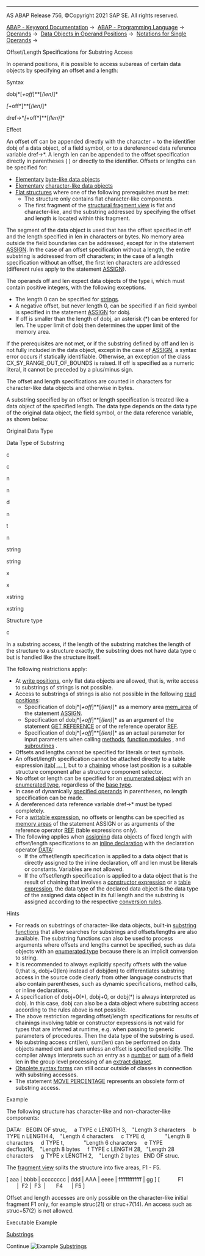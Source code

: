   

* * *

AS ABAP Release 756, ©Copyright 2021 SAP SE. All rights reserved.

[ABAP - Keyword Documentation](https://help.sap.com/doc/abapdocu_756_index_htm/7.56/en-US/abenabap.htm) →  [ABAP - Programming Language](https://help.sap.com/doc/abapdocu_756_index_htm/7.56/en-US/abenabap_reference.htm) →  [Operands](https://help.sap.com/doc/abapdocu_756_index_htm/7.56/en-US/abenoperands.htm) →  [Data Objects in Operand Positions](https://help.sap.com/doc/abapdocu_756_index_htm/7.56/en-US/abenoperands_data_objects.htm) →  [Notations for Single Operands](https://help.sap.com/doc/abapdocu_756_index_htm/7.56/en-US/abenoperands_names.htm) → 

Offset/Length Specifications for Substring Access

In operand positions, it is possible to access subareas of certain data objects by specifying an offset and a length:

Syntax

dobj*\[*+off*\]**\[*(len)*\]*

<fs>*\[*+off*\]**\[*(len)*\]*

dref->\**\[*+off*\]**\[*(len)*\]*

Effect

An offset off can be appended directly with the character + to the identifier dobj of a data object, <fs> of a field symbol, or to a dereferenced data reference variable dref->\*. A length len can be appended to the offset specification directly in parentheses ( ) or directly to the identifier. Offsets or lengths can be specified for:

-   [Elementary](https://help.sap.com/doc/abapdocu_756_index_htm/7.56/en-US/abenelementary_data_object_glosry.htm "Glossary Entry") [byte-like data objects](https://help.sap.com/doc/abapdocu_756_index_htm/7.56/en-US/abenbyte_like_data_object_glosry.htm "Glossary Entry")
-   [Elementary](https://help.sap.com/doc/abapdocu_756_index_htm/7.56/en-US/abenelementary_data_object_glosry.htm "Glossary Entry") [character-like data objects](https://help.sap.com/doc/abapdocu_756_index_htm/7.56/en-US/abencharlike_data_object_glosry.htm "Glossary Entry")
-   [Flat structures](https://help.sap.com/doc/abapdocu_756_index_htm/7.56/en-US/abenflat_structure_glosry.htm "Glossary Entry") where one of the following prerequisites must be met:
    -   The structure only contains flat character-like components.
    -   The first fragment of the [structural fragment view](https://help.sap.com/doc/abapdocu_756_index_htm/7.56/en-US/abenunicode_fragment_view_glosry.htm "Glossary Entry") is flat and character-like, and the substring addressed by specifying the offset and length is located within this fragment.

The segment of the data object is used that has the offset specified in off and the length specified in len in characters or bytes. No memory area outside the field boundaries can be addressed, except for in the statement [ASSIGN](https://help.sap.com/doc/abapdocu_756_index_htm/7.56/en-US/abapassign.htm). In the case of an offset specification without a length, the entire substring is addressed from off characters; in the case of a length specification without an offset, the first len characters are addressed (different rules apply to the statement [ASSIGN](https://help.sap.com/doc/abapdocu_756_index_htm/7.56/en-US/abapassign.htm)).

The operands off and len expect data objects of the type i, which must contain positive integers, with the following exceptions.

-   The length 0 can be specified for [strings](https://help.sap.com/doc/abapdocu_756_index_htm/7.56/en-US/abenstring_glosry.htm "Glossary Entry").
-   A negative offset, but never length 0, can be specified if an <fs> field symbol is specified in the statement [ASSIGN](https://help.sap.com/doc/abapdocu_756_index_htm/7.56/en-US/abapassign_mem_area_static_dobj.htm) for dobj.
-   If off is smaller than the length of dobj, an asterisk (\*) can be entered for len. The upper limit of dobj then determines the upper limit of the memory area.

If the prerequisites are not met, or if the substring defined by off and len is not fully included in the data object, except in the case of [ASSIGN](https://help.sap.com/doc/abapdocu_756_index_htm/7.56/en-US/abapassign.htm), a syntax error occurs if statically identifiable. Otherwise, an exception of the class CX\_SY\_RANGE\_OUT\_OF\_BOUNDS is raised. If off is specified as a numeric literal, it cannot be preceded by a plus/minus sign.

The offset and length specifications are counted in characters for character-like data objects and otherwise in bytes.

A substring specified by an offset or length specification is treated like a data object of the specified length. The data type depends on the data type of the original data object, the field symbol, or the data reference variable, as shown below:

Original Data Type

Data Type of Substring

c

c

n

n

d

n

t

n

string

string

x

x

xstring

xstring

Structure type

c

In a substring access, if the length of the substring matches the length of the structure to a structure exactly, the substring does not have data type c but is handled like the structure itself.

The following restrictions apply:

-   At [write positions](https://help.sap.com/doc/abapdocu_756_index_htm/7.56/en-US/abenwrite_position_glosry.htm "Glossary Entry"), only flat data objects are allowed, that is, write access to substrings of strings is not possible.
-   Access to substrings of strings is also not possible in the following [read positions](https://help.sap.com/doc/abapdocu_756_index_htm/7.56/en-US/abenread_position_glosry.htm "Glossary Entry"):
    -   Specification of dobj*\[*+off*\]**\[*(len)*\]* as a memory area [mem\_area](https://help.sap.com/doc/abapdocu_756_index_htm/7.56/en-US/abapassign_mem_area_static_dobj.htm) of the statement [ASSIGN](https://help.sap.com/doc/abapdocu_756_index_htm/7.56/en-US/abapassign.htm).
    -   Specification of dobj*\[*+off*\]**\[*(len)*\]* as an argument of the statement [GET REFERENCE](https://help.sap.com/doc/abapdocu_756_index_htm/7.56/en-US/abapget_reference.htm) or of the reference operator [REF](https://help.sap.com/doc/abapdocu_756_index_htm/7.56/en-US/abenconstructor_expression_ref.htm).
    -   Specification of dobj*\[*+off*\]**\[*(len)*\]* as an actual parameter for input parameters when calling [methods](https://help.sap.com/doc/abapdocu_756_index_htm/7.56/en-US/abenmethod_calls.htm), [function modules](https://help.sap.com/doc/abapdocu_756_index_htm/7.56/en-US/abapcall_function.htm) , and [subroutines](https://help.sap.com/doc/abapdocu_756_index_htm/7.56/en-US/abapperform.htm) .
-   Offsets and lengths cannot be specified for literals or text symbols.
-   An offset/length specification cannot be attached directly to a table expression [itab\[ ... \]](https://help.sap.com/doc/abapdocu_756_index_htm/7.56/en-US/abentable_expressions.htm), but to a [chaining](https://help.sap.com/doc/abapdocu_756_index_htm/7.56/en-US/abentable_exp_chaining.htm) whose last position is a suitable structure component after a structure component selector.
-   No offset or length can be specified for an [enumerated object](https://help.sap.com/doc/abapdocu_756_index_htm/7.56/en-US/abenenumerated_object_glosry.htm "Glossary Entry") with an [enumerated type](https://help.sap.com/doc/abapdocu_756_index_htm/7.56/en-US/abenenumerated_type_glosry.htm "Glossary Entry"), regardless of the [base type](https://help.sap.com/doc/abapdocu_756_index_htm/7.56/en-US/abenbase_type_glosry.htm "Glossary Entry").
-   In case of dynamically [specified operands](https://help.sap.com/doc/abapdocu_756_index_htm/7.56/en-US/abenoperands_specifying.htm) in parentheses, no length specification can be made.
-   A dereferenced data reference variable dref->\* must be typed completely.
-   For a [writable expression](https://help.sap.com/doc/abapdocu_756_index_htm/7.56/en-US/abenwritable_expression_glosry.htm "Glossary Entry"), no offsets or lengths can be specified as [memory areas](https://help.sap.com/doc/abapdocu_756_index_htm/7.56/en-US/abapassign_mem_area_writable_exp.htm) of the statement ASSIGN or as arguments of the reference operator [REF](https://help.sap.com/doc/abapdocu_756_index_htm/7.56/en-US/abenconstructor_expression_ref.htm) (table expressions only).
-   The following applies when [assigning](https://help.sap.com/doc/abapdocu_756_index_htm/7.56/en-US/abenequals_operator.htm) data objects of fixed length with offset/length specifications to an [inline declaration](https://help.sap.com/doc/abapdocu_756_index_htm/7.56/en-US/abeninline_declaration_glosry.htm "Glossary Entry") with the declaration operator [DATA](https://help.sap.com/doc/abapdocu_756_index_htm/7.56/en-US/abendata_inline.htm):
    -   If the offset/length specification is applied to a data object that is directly assigned to the inline declaration, off and len must be literals or constants. Variables are not allowed.
    -   If the offset/length specification is applied to a data object that is the result of chaining that involves a [constructor expression](https://help.sap.com/doc/abapdocu_756_index_htm/7.56/en-US/abenconstructor_expression_glosry.htm "Glossary Entry") or a [table expression](https://help.sap.com/doc/abapdocu_756_index_htm/7.56/en-US/abentable_expression_glosry.htm "Glossary Entry"), the data type of the declared data object is the data type of the assigned data object in its full length and the substring is assigned according to the respective [conversion rules](https://help.sap.com/doc/abapdocu_756_index_htm/7.56/en-US/abenconversion_rules.htm).

Hints

-   For reads on substrings of character-like data objects, built-in [substring functions](https://help.sap.com/doc/abapdocu_756_index_htm/7.56/en-US/abensubstring_functions.htm) that allow searches for substrings and offsets/lengths are also available. The substring functions can also be used to process arguments where offsets and lengths cannot be specified, such as data objects with an [enumerated type](https://help.sap.com/doc/abapdocu_756_index_htm/7.56/en-US/abenenumerated_type_glosry.htm "Glossary Entry") because there is an implicit conversion to string.
-   It is recommended to always explicitly specify offsets with the value 0,that is, dobj+0(len) instead of dobj(len) to differentiates substring access in the source code clearly from other language constructs that also contain parentheses, such as dynamic specifications, method calls, or inline declarations.
-   A specification of dobj+0(\*), dobj+0, or dobj(\*) is always interpreted as dobj. In this case, dobj can also be a data object where substring access according to the rules above is not possible.
-   The above restriction regarding offset/length specifications for results of chainings involving table or constructor expressions is not valid for types that are inferred at runtime, e.g. when passing to generic parameters of procedures. Then the data type of the substring is used.
-   No substring access cnt(len), sum(len) can be performed on data objects named cnt and sum unless an offset is specified explicitly. The compiler always interprets such an entry as a [number](https://help.sap.com/doc/abapdocu_756_index_htm/7.56/en-US/abapcnt.htm) or [sum](https://help.sap.com/doc/abapdocu_756_index_htm/7.56/en-US/abapsum.htm) of a field len in the group level processing of an [extract dataset](https://help.sap.com/doc/abapdocu_756_index_htm/7.56/en-US/abenextract_dataset_glosry.htm "Glossary Entry").
-   [Obsolete syntax forms](https://help.sap.com/doc/abapdocu_756_index_htm/7.56/en-US/abentokenization_obsolete.htm) can still occur outside of classes in connection with substring accesses.
-   The statement [MOVE PERCENTAGE](https://help.sap.com/doc/abapdocu_756_index_htm/7.56/en-US/abapmove_percentage.htm) represents an obsolete form of substring access.

Example

The following structure has character-like and non-character-like components:

DATA:
  BEGIN OF struc,
    a TYPE c LENGTH 3,    "Length 3 characters
    b TYPE n LENGTH 4,    "Length 4 characters
    c TYPE d,             "Length 8 characters
    d TYPE t,             "Length 6 characters
    e TYPE decfloat16,    "Length 8 bytes
    f TYPE c LENGTH 28,   "Length 28 characters
    g TYPE x LENGTH 2,    "Length 2 bytes
  END OF struc.

The [fragment view](https://help.sap.com/doc/abapdocu_756_index_htm/7.56/en-US/abenunicode_fragment_view_glosry.htm "Glossary Entry") splits the structure into five areas, F1 - F5.

\[ aaa | bbbb | cccccccc | ddd | AAA | eeee | fffffffffffff | gg \]
\[            F1               |  F2 |  F3  |       F4      | F5 \]

Offset and length accesses are only possible on the character-like initial fragment F1 only, for example struc(21) or struc+7(14). An access such as struc+57(2) is not allowed.

Executable Example

[Substrings](https://help.sap.com/doc/abapdocu_756_index_htm/7.56/en-US/abendata_process_fields_abexa.htm)

Continue
![Example](exa.gif "Example") [Substrings](https://help.sap.com/doc/abapdocu_756_index_htm/7.56/en-US/abendata_process_fields_abexa.htm)